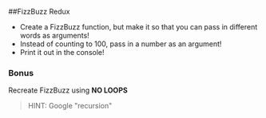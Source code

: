 ##FizzBuzz Redux

* Create a FizzBuzz function, but make it so that you can pass in different words as arguments!
* Instead of counting to 100, pass in a number as an argument!
* Print it out in the console!

### Bonus

Recreate FizzBuzz using **NO LOOPS**  
  
> HINT: Google "recursion"  
